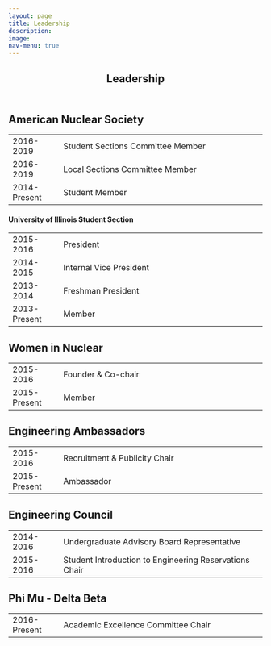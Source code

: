 ```yaml
---
layout: page
title: Leadership
description:
image:
nav-menu: true
---
```

<!-- Main -->
<div id="main" class="alt">

<!-- One -->
<section id="one">
	<div class="inner">
		<header class="major">
			<h1>Leadership</h1>
		</header>

<h2>American Nuclear Society</h2>
<div class="table-wrapper">
	<table>
  <colgroup>
    <col style="width:20%">
    <col style="width:80%">
  </colgroup>
		<tbody>
			<tr>
				<td>2016-2019</td>
				<td>Student Sections Committee Member</td>
			</tr>
			<tr>
				<td>2016-2019</td>
				<td>Local Sections Committee Member</td>
			</tr>
      <tr>
        <td>2014-Present</td>
        <td>Student Member</td>
      </tr>
		</tbody>
	</table>
</div>

<h4>University of Illinois Student Section</h4>

<div class="table-wrapper">
	<table>
  <colgroup>
    <col style="width:20%">
    <col style="width:80%">
  </colgroup>
		<tbody>
			<tr>
				<td>2015-2016</td>
				<td>President</td>
			</tr>
			<tr>
				<td>2014-2015</td>
				<td>Internal Vice President</td>
			</tr>
      <tr>
        <td>2013-2014</td>
        <td>Freshman President</td>
      </tr>
      <tr>
        <td>2013-Present</td>
        <td>Member</td>
      </tr>
		</tbody>
	</table>
</div>


<h2>Women in Nuclear</h2>
<div class="table-wrapper">
<table>
<colgroup>
  <col style="width:20%">
  <col style="width:80%">
</colgroup>
  <tbody>
    <tr>
      <td>2015-2016</td>
      <td>Founder &amp; Co-chair</td>
    </tr>
    <tr>
      <td>2015-Present</td>
      <td>Member</td>
    </tr>
  </tbody>
</table>
</div>

<h2>Engineering Ambassadors</h2>
<div class="table-wrapper">
<table>
<colgroup>
  <col style="width:20%">
  <col style="width:80%">
</colgroup>
  <tbody>
    <tr>
      <td>2015-2016</td>
      <td>Recruitment &amp; Publicity Chair</td>
    </tr>
    <tr>
      <td>2015-Present</td>
      <td>Ambassador</td>
    </tr>
  </tbody>
</table>
</div>

<h2>Engineering Council</h2>
<div class="table-wrapper">
<table>
<colgroup>
  <col style="width:20%">
  <col style="width:80%">
</colgroup>
  <tbody>
    <tr>
      <td>2014-2016</td>
      <td>Undergraduate Advisory Board Representative</td>
    </tr>
    <tr>
      <td>2015-2016</td>
      <td>Student Introduction to Engineering Reservations Chair</td>
    </tr>
  </tbody>
</table>
</div>

<h2>Phi Mu - Delta Beta</h2>
<div class="table-wrapper">
<table>
<colgroup>
  <col style="width:20%">
  <col style="width:80%">
</colgroup>
  <tbody>
    <tr>
      <td>2016-Present</td>
      <td>Academic Excellence Committee Chair</td>
    </tr>
  </tbody>
</table>
</div>
